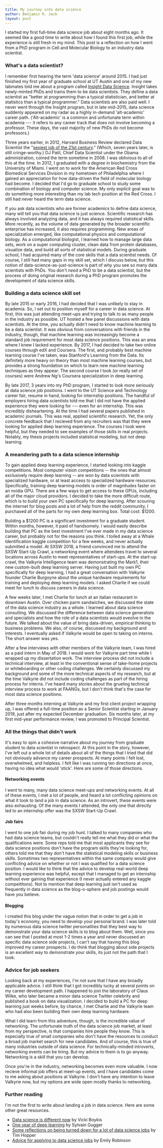 ```yaml
---
title: My journey into data science
author: Benjamin R. Jack
layout: post
---
```


I started my first full-time data science job about eight months ago. It seemed like a good time to write about how I found this first job, while the experience is still fresh in my mind. This post is a reflection on how I went from a PhD program in Cell and Molecular Biology to an industry data scientist.

### What's a data scientist?

I remember first hearing the term 'data science' around 2015. I had just finished my first year of graduate school at UT Austin and one of my new labmates told me about a program called [Insight Data Science](https://www.insightdatascience.com/). Insight takes newly-minted PhDs and trains them to be data scientists. They define a data scientist as "better at programming than a typical statistician, and better at statistics than a typical programmer." Data scientists are also paid well.  I never went through the Insight program, but in late mid-2015, data science suddenly appeared on my radar as a highly in-demand 'alt-academic' career path. ('Alt-academic' is a common and unfortunate term within academia --- it refers to any career track that does not involve becoming a professor. These days, the vast majority of new PhDs do not become professors.)

Three years earlier, in 2012, Harvard Business Review declared Data Scientist the "[sexiest job of the 21st century](https://hbr.org/2012/10/data-scientist-the-sexiest-job-of-the-21st-century)." (Which, seven years later, is still cringe-worthy.) DJ Patil, Chief Data Scientist under the Obama administration, coined the term sometime in 2008. I was oblivious to all of this at the time. In 2012, I graduated with a degree in biochemistry from the University of Miami. I went on to work for the American Red Cross Biomedical Services Division in my hometown of Philadelphia where I gained an appreciation for how data-driven the field of molecular biology had become. I decided that I'd go to graduate school to study some combination of biology and computer science. My only explicit goal was to do something more interesting than my lab tech position at the Red Cross. I still had never heard the term data science.

If you ask data scientists who are former academics to define data science, many will tell you that data science is just science. Scientific research has always involved analyzing data, and it has always required statistical skills. More recently, as the volume of data generated by the broader scientific enterprise has increased, it also requires programming. New areas of specialization emerged, like computational physics and computational biology. As a computational biologist, I learned how to manage large data sets, work on a super computing cluster, clean data from protein databases, visualize data, and build all sorts of statistical models. During graduate school, I had acquired many of the core skills that a data scientist needs. Of course, I still had many gaps in my skill set, which I discuss below, but this notion of data-science-as-just-science is part of why you see so many data scientists with PhDs. You don't _need_ a PhD to be a data scientist, but the process of doing original research during a PhD program promotes the development of data science skills.

### Building a data science skill set

By late 2015 or early 2016, I had decided that I was unlikely to stay in academia. So, I set out to position myself for a career in data science. At first, this was just attending meet-ups and trying to talk to as many people in the industry as possible. UT hosted a few panel discussions with data scientists. At the time, you actually didn't need to know machine learning to be a data scientist. It was obvious from conversations with friends in the industry, though, that machine learning was increasingly become a standard job requirement for most data science positions. This was an area where I knew I lacked experience. By 2017, I had decided to take two online courses through edX and Coursera. The first, and probably best machine learning course I've taken, was Stanford's Learning from the Data. Its definitely more heavy on theory than most machine learning courses, but provides a strong foundation on which to learn new machine learning techniques as they appear. The second course I took (or really set of courses) were Andrew Ng's Coursera specialization in deep learning.

By late 2017, 3 years into my PhD program, I started to look more seriously at data science job positions. I went to the UT Science and Technology career fair, resume in hand, looking for internship positions. The handful of employers hiring data scientists told me that I did not have the applied experience they were looking for --- even for an internship. This was incredibly disheartening. At the time I had several papers published in academic journals. This was real, applied scientific research. Yet, the only concrete feedback that I recieved from any recruiters was that they were looking for applied deep learning experience. The courses I took were helpful, but they needed to see examples of those skills in real projects. Notably, my thesis projects included statistical modeling, but not deep learning.

### A meandering path to a data science internship

To gain applied deep learning experience, I started looking into kaggle competitions. Most computer vision competitions -- the ones that almost exclusively require deep learning -- are won by data scientists with specialized hardware, or at least access to specialized hardware resources. Specifically, training deep learning models is order of magnitudes faster on an nvidia GPU. There are a few ways to get access to these GPUs, including all of the major cloud providors. I decided to take the more difficult route, which is to build your own PC specifically for deep learning. After scouring the internet for blog posts and a lot of help from the reddit community, I purchased all of the parts for my own deep learning box. Total cost: $1200. 

Building a $1200 PC is a significant investment for a graduate student. Within months, however, it paid of handsomely. I would easily describe building that PC as the best investment I've ever made in my data science career, but probably not for the reasons you think. I toiled away at a Whale Identification kaggle competition for a few weeks, and never actually submitted a model. At SXSW 2018, a friend convinced me to attend the SXSW Start-Up Crawl, a networking event where attendees travel to several locations across Austin to meet representatives of start-ups. At the start-up crawl, the Valkyrie Intelligence team was demonstrating the Mark1, their new custom-built deep learning server. Having just built my own PC specifically for deep learning, I had a great conversation with Valkyrie founder Charlie Burgoyne about the unique hardware requirements for training and deploying deep learning models. I asked Charlie if we could meet for lunch to discuss careers in data science.

A few weeks later, I met Charlie for lunch at an italian restaurant in downtown Austin. Over chicken parm sandwiches, we discussed the state of the data science industry as a whole. I learned about data science consulting. We discussed the difference between data science generalists and specialists and how the role of a data scientists would eveolve in the future. We talked about the value of bring data-driven, empirical thinking to business problems. We also, of course, discussed my background and interests. I eventually asked if Valkyrie would be open to taking on interns. The short answer was yes.

After a few interviews with other members of the Valkyrie team, I was hired as a paid intern in May of 2018. I would work for Valkyrie part time while I wrapped up my dissertation work. The interview process did not include a technical interview, at least in the conventional sense of take-home projects or whiteboarding or other coding challenges. We certainly discussed my background and some of the more technical aspects of my research, but at the time Valkyrie did not include coding challenges as part of the hiring process for interns. I've heard many stories about the grueling technical interview process to work at FAANGs, but I don't think that's the case for most data science positions.

After three months interning at Valkyrie and my first client project wrapping up, I was offered a full-time position as a Senior Scientist starting in January 2019, just after my expected December graduation. Six months later, at my first mid-year performance review, I was promoted to Principal Scientist.

### All the things that didn't work

It's easy to spin a cohesive narrative about my journey from graduate student to data scientist in retrospect. At this point in the story, however, I've left out a whole lot of details about all of the things that I tried that did not obviously advance my career prospects. At many points I felt lost, overwhelmed, and helpless. I felt like I was running ten directions at once, having no idea what would 'stick'. Here are some of those directions.

#### Networking events

I went to many, many data science meet-ups and networking events. At all of these events, I met a lot of people, and heard a lot conflicting opinions on what it took to land a job in data science. As an introvert, these events were also exhausting. Of the many events I attended, the only one that directly led to an internship offer was the SXSW Start-Up Crawl.

#### Job fairs

I went to one job fair during my job hunt. I talked to many companies who had data science teams, but couldn't really tell me what they did or what the qualifications were. Some reps told me that most applicants they see for data science positions don't have the program skills they're looking for, others told me that they don't have the statistical modeling skills or business skills. Sometimes two representatives within the same company would give conflicting advice on whether or not I was qualified for a data science position. I would like to think that the advice to develop real-world deep learning experience was helpful, except that I managed to get an internship without ever gaining that experience (I never actually entered any kaggle compeititons). Not to mention that deep learning just isn't used as frequently in data science as the blog-o-sphere and job postings would have you believe.

#### Blogging

I created this blog under the vague notion that in order to get a job in today's economy, you need to develop your personal brand. I was later told by numerous data science twitter personalities that they best way to demonstrate your data science skills is to blog about them. Well, since you can see that I posted at most 1-2 times a year and never discussed an specific data science side projects, I can't say that having this blog improved my career prospects. I do think that blogging about side projects is an excellent way to demonstrate your skills, its just not the path that I took.

### Advice for job seekers

Looking back at my experiences, I'm not sure that I have any broadly applicable advice. I still think that I got incredibly lucky at several points on my career development path. I happened to join the laboratory of Claus Wilke, who later became a minor data science Twitter celebrity and published a book on data visualization. I decided to build a PC for deep learning just weeks before, by chance, I met Charlie and the Valkyrie team who had also been building their own deep learning hardware. 

What I did learn from this adventure, though, is the incredible value of networking. The unfortunate truth of the data science job market, at least from my perspective, is that companies hire people they know. This is especially true of small companies who don't have the resources to conduct a broad job market search for new candidates. And of course, this is true of many industries outside of data science. For technically-minded introverts, networking events can be tiring. But my advice to them is to go anyway. Networking is a skill that you can develop.

Once you're in the industry, networking becomes even more valuable. I now recieve informal job offers at meet-up events, and I have candidates come to me asking about positions at Valkyrie. I don't have any intention to leave Valkyrie now, but my options are wide open mostly thanks to networking.

### Further reading

I'm not the first to write about landing a job in data science. Here are some other great resources.

* [Data science is different now](https://veekaybee.github.io/2019/02/13/data-science-is-different/) by Vicki Boykis
* [One year of deep learning](https://www.fast.ai/2019/01/02/one-year-of-deep-learning/) by Sylvain Gugger
* [Some reflections on being turned down for a lot of data science jobs](https://tdhopper.com/blog/some-reflections-on-being-turned-down-for-a-lot-of-data-science-jobs/) by Tim Hopper
* [Advice for applying to data science jobs](https://hookedondata.org/advice-for-applying-to-data-science-jobs/) by Emily Robinson




